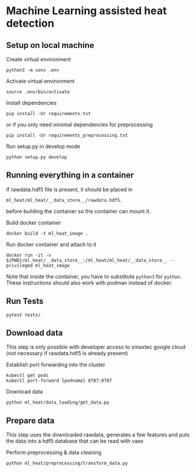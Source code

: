 # Machine Learning assisted heat detection

## Setup on local machine

Create virtual environment
```
python3 -m venv .env
```
Activate virtual environment
```
source .env/bin/activate
```
Install dependencies
```
pip install -Ur requirements.txt
```
or if you only need minimal dependencies for preprocessing
```
pip install -Ur requirements_preprocessing.txt
```
Run setup.py in develop mode
```
python setup.py develop
```

## Running everything in a container

If rawdata.hdf5 file is present, it should be placed in 
```
ml_heat/ml_heat/__data_store__/rawdata.hdf5.
```
before building the container so the container can mount it.

Build docker container
```
docker build -t ml_heat_image .
```

Run docker container and attach to it
```
docker run -it -v ${PWD}/ml_heat/__data_store__:/ml_heat/ml_heat/__data_store__ --privileged ml_heat_image
```
Note that inside the container, you have to substitute `python3` for `python`. These instructions should also work with podman instead of docker.


## Run Tests
```
pytest tests/
```

## Download data

This step is only possible with developer access to smaxtec google cloud (not necessary if rawdata.hdf5 is already present)

Establish port forwarding into the cluster
```
kubectl get pods
kubectl port-forward {podname} 8787:8787
```
Download data
```
python ml_heat/data_loading/get_data.py
```

## Prepare data

This step uses the downloaded rawdata, generates a few features and puts the data into a hdf5 database that can be read with vaex

Perform preprocessing & data cleaning
```
python ml_heat/preprocessing/transform_data.py
```